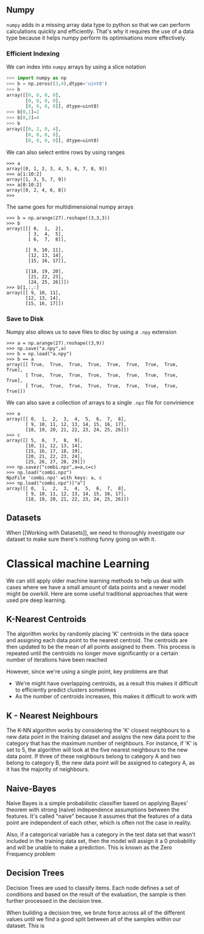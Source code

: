 ## Numpy

`numpy` adds in a missing array data type to python so that we can perform calculations quickly and efficiently. That's why it requires the use of a data type because it helps numpy perform its optimisations more effectively.
### Efficient Indexing

We can index into `numpy` arrays by using a slice notation

```python
>>> import numpy as np
>>> b = np.zeros((3,4),dtype='uint8')
>>> b
array([[0, 0, 0, 0],
       [0, 0, 0, 0],
       [0, 0, 0, 0]], dtype=uint8)
>>> b[0,1]=2
>>> b[0,3]=4
>>> b
array([[0, 2, 0, 4],
       [0, 0, 0, 0],
       [0, 0, 0, 0]], dtype=uint8)
```

We can also select entire rows by using ranges

```
>>> a
array([0, 1, 2, 3, 4, 5, 6, 7, 8, 9])
>>> a[1:10:2]
array([1, 3, 5, 7, 9])
>>> a[0:10:2]
array([0, 2, 4, 6, 8])
>>> 
```

The same goes for multidimensional numpy arrays

```
>>> b = np.arange(27).reshape((3,3,3))
>>> b
array([[[ 0,  1,  2],
        [ 3,  4,  5],
        [ 6,  7,  8]],

       [[ 9, 10, 11],
        [12, 13, 14],
        [15, 16, 17]],

       [[18, 19, 20],
        [21, 22, 23],
        [24, 25, 26]]])
>>> b[1,:,:]
array([[ 9, 10, 11],
       [12, 13, 14],
       [15, 16, 17]])
```

### Save to Disk

Numpy also allows us to save files to disc by using a `.npy` extension

```
>>> a = np.arange(27).reshape((3,9))
>>> np.save("a.npy",a)
>>> b = np.load("a.npy")
>>> b == a
array([[ True,  True,  True,  True,  True,  True,  True,  True,  True],
       [ True,  True,  True,  True,  True,  True,  True,  True,  True],
       [ True,  True,  True,  True,  True,  True,  True,  True,  True]])
```

We can also save a collection of arrays to a single `.npz` file for convinience

```
>>> a
array([[ 0,  1,  2,  3,  4,  5,  6,  7,  8],
       [ 9, 10, 11, 12, 13, 14, 15, 16, 17],
       [18, 19, 20, 21, 22, 23, 24, 25, 26]])
>>> c
array([[ 5,  6,  7,  8,  9],
       [10, 11, 12, 13, 14],
       [15, 16, 17, 18, 19],
       [20, 21, 22, 23, 24],
       [25, 26, 27, 28, 29]])
>>> np.savez("combi.npz",a=a,c=c)
>>> np.load("combi.npz")
NpzFile 'combi.npz' with keys: a, c
>>> np.load("combi.npz")["a"]
array([[ 0,  1,  2,  3,  4,  5,  6,  7,  8],
       [ 9, 10, 11, 12, 13, 14, 15, 16, 17],
       [18, 19, 20, 21, 22, 23, 24, 25, 26]])
```

## Datasets

When [[Working with Datasets]], we need to thoroughly investigate our dataset to make sure there's nothing funny going on with it.

# Classical machine Learning

We can still apply older machine learning methods to help us deal with cases where we have a small amount of data points and a newer model might be overkill. Here are some useful traditional approaches that were used pre deep learning.
## K-Nearest Centroids

The algorithm works by randomly placing 'K' centroids in the data space and assigning each data point to the nearest centroid. The centroids are then updated to be the mean of all points assigned to them. This process is repeated until the centroids no longer move significantly or a certain number of iterations have been reached

However, since we're using a single point, key problems are that 

- We're might have overlapping centroids, as a result this makes it difficult to efficiently predict clusters sometimes
- As the number of centroids increases, this makes it difficult to work with

## K - Nearest Neighbours

The K-NN algorithm works by considering the 'K' closest neighbours to a new data point in the training dataset and assigns the new data point to the category that has the maximum number of neighbours. For instance, if 'K' is set to 5, the algorithm will look at the five nearest neighbours to the new data point. If three of these neighbours belong to category A and two belong to category B, the new data point will be assigned to category A, as it has the majority of neighbours.

## Naive-Bayes

Naive Bayes is a simple probabilistic classifier based on applying Bayes' theorem with strong (naive) independence assumptions between the features. It's called "naive" because it assumes that the features of a data point are independent of each other, which is often not the case in reality.

Also, if a categorical variable has a category in the test data set that wasn't included in the training data set, then the model will assign it a 0 probability and will be unable to make a prediction. This is known as the Zero Frequency problem

## Decision Trees

Decision Trees are used to classify items. Each node defines a set of conditions and based on the result of the evaluation, the sample is then further processed in the decision tree.

When building a decision tree, we brute force across all of the different values until we find a good split between all of the samples within our dataset. This is 



